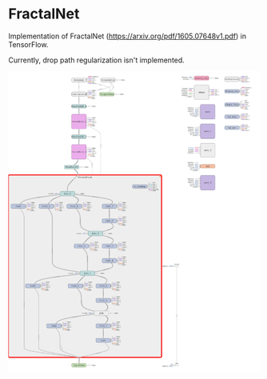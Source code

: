 # FractalNet
Implementation of FractalNet (https://arxiv.org/pdf/1605.07648v1.pdf) in TensorFlow.

Currently, drop path regularization isn't implemented.


![Graph Visualization](fractalnet.png)
